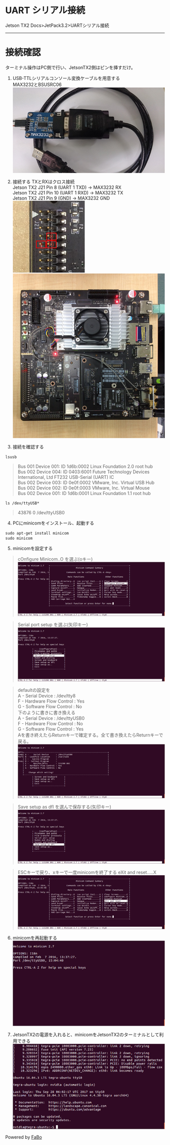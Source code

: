 # UART シリアル接続
Jetson TX2 Docs>JetPack3.2>UARTシリアル接続
<hr>


# 接続確認
ターミナル操作はPC側で行い、JetsonTX2側はピンを挿すだけ。
1. USB-TTLシリアルコンソール変換ケーブルを用意する  
MAX3232とBSUSRC06  
![](./img/max3232-bsusrc06.jpg)

2. 接続する TXとRXはクロス接続  
Jetson TX2 J21 Pin 8 (UART 1 TXD) → MAX3232 RX  
Jetson TX2 J21 Pin 10 (UART 1 RXD) → MAX3232 TX  
Jetson TX2 J21 Pin 9 (GND) → MAX3232 GND  
![](./img/jetsontx2-uart-pin.jpg)  
![](./img/jetsontx2-uart.jpg)

3. 接続を確認する  
```
lsusb  
```
>Bus 001 Device 001: ID 1d6b:0002 Linux Foundation 2.0 root hub  
>Bus 002 Device 004: ID 0403:6001 Future Technology Devices International, Ltd FT232 USB-Serial (UART) IC  
>Bus 002 Device 003: ID 0e0f:0002 VMware, Inc. Virtual USB Hub  
>Bus 002 Device 002: ID 0e0f:0003 VMware, Inc. Virtual Mouse  
>Bus 002 Device 001: ID 1d6b:0001 Linux Foundation 1.1 root hub

```
ls /dev/ttyUSB*
```
>43876 0 /dev/ttyUSB0

4. PCにminicomをインストール、起動する
```
sudo apt-get install minicom
sudo minicom
```

5. minicomを設定する  
>cOnfigure Minicom..O を選ぶ(oキー)  
![](./img/minicom1.png)  

>Serial port setup を選ぶ(矢印キー)
![](./img/minicom2.png)  

>defaultの設定を  
>A -    Serial Device      : /dev/tty8  
>F - Hardware Flow Control : Yes  
>G - Software Flow Control : No  
>下のように書きに書き換える  
>A -    Serial Device      : /dev/ttyUSB0  
>F - Hardware Flow Control : No  
>G - Software Flow Control : Yes  
>Aを書き終えたらReturnキーで確定する。全て書き換えたらReturnキーで戻る。
![](./img/minicom3.png)  

>Save setup as dfl を選んで保存する(矢印キー)
![](./img/minicom4.png)  

>ESCキーで戻り、xキーで一度minicomを終了する
>eXit and reset.....X
![](./img/minicom5.png)  


6. minicomを再起動する
![](./img/minicom6.png)  

7. JetsonTX2の電源を入れると、minicomをJetsonTX2のターミナルとして利用できる
![](./img/minicom7.png)  


Powered by [FaBo](http://www.fabo.io)